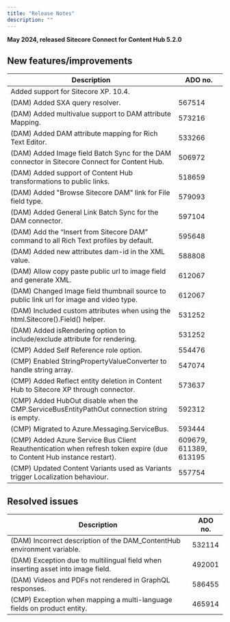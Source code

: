 ```yaml
---
title: "Release Notes"
description: ""
---
```


**May 2024, released Sitecore Connect for Content Hub 5.2.0**

## New features/improvements
 | Description | ADO no. |
 | --- | --- |
 | ​​Added support for Sitecore XP. 10.4. | |   
 | (DAM) Added SXA query resolver. | 567514 |
 | (DAM) Added multivalue support to DAM attribute Mapping. | 573216 |
 | (DAM) Added DAM attribute mapping for Rich Text Editor. | 533266 |
 | (DAM) Added Image field Batch Sync for the DAM connector in Sitecore Connect for Content Hub. | 506972 |
 | (DAM) Added support of Content Hub transformations to public links. | 518659 |
 | (DAM) Added "Browse Sitecore DAM" link for File field type. | 579093 |
 | (DAM) Added General Link  Batch Sync for the DAM connector. | 597104 |
 | (DAM) Add the “Insert from Sitecore DAM” command to all Rich Text profiles by default. | 595648 |
 | (DAM) Added new attributes dam-id in the XML value. | 588808 |
 | (DAM) Allow copy paste public url to image field and generate XML. | 612067 |
 | (DAM) Changed Image field thumbnail source to public link url for image and video type. | 612067 |
 | (DAM) Included custom attributes when using the html.Sitecore().Field() helper. | 531252 |
 | (DAM) Added isRendering option to include/exclude attribute for rendering. | 531252 |
 | (CMP) Added Self Reference role option. | 554476 |
 | (CMP) Enabled StringPropertyValueConverter to handle string array. | 547074 |
 | (CMP) Added Reflect entity deletion in Content Hub to Sitecore XP through connector. | 573637 |
 | (CMP) Added HubOut disable when  the CMP.ServiceBusEntityPathOut connection string is empty. | 592312 |
 | (CMP) Migrated to Azure.Messaging.ServiceBus. | 593444 |
 | (CMP) Added Azure Service Bus Client Reauthentication when refresh token expire (due to Content Hub instance restart). | 609679, 611389, 613195 |
 | (CMP) Updated Content Variants used as Variants trigger Localization behaviour. | 557754 |

## Resolved issues
 | Description | ADO no. |
 | --- | --- |
 | (DAM) Incorrect description of the DAM_ContentHub environment variable. | 532114 |
 | (DAM) Exception due to multilingual field when inserting asset into image field. | 492001 |
 | (DAM) Videos and PDFs not rendered in GraphQL responses. | 586455 |
 | (CMP) Exception when mapping a multi-language fields on product entity. | 465914 |